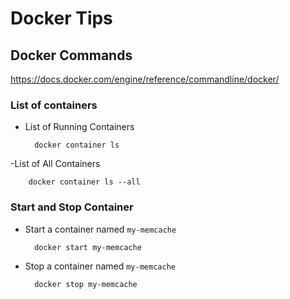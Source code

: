 # Docker Tips

## Docker Commands

https://docs.docker.com/engine/reference/commandline/docker/

### List of containers
- List of Running Containers

        docker container ls

-List of All Containers
        
        docker container ls --all
       
### Start and Stop Container

- Start a container named `my-memcache`   
 
        docker start my-memcache
        
- Stop a container named `my-memcache`   
 
        docker stop my-memcache  
